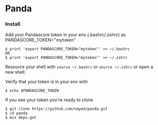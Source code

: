 # Panda

### Install
Add your Pandascore token in your env (.bashrc/.zshrc) as PANDASCORE_TOKEN="mytoken"

```
$ print 'export PANDASCORE_TOKEN="mytoken"' >> ~/.bashrc
OR
$ print 'export PANDASCORE_TOKEN="mytoken"' >> ~/.zshrc
```

Resource your shell with `source ~/.bashrc` or `source ~/.zshrc` or open a new shell.

Verify that your token is in your env with

```
$ echo $PANDASCORE_TOKEN
```
If you see your token you're ready to clone
````
$ git clone https://github.com/nayed/panda.git
$ cd panda
$ mix deps.get
````

